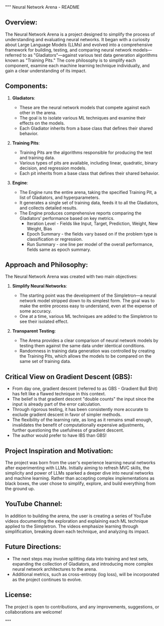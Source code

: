 """
Neural Network Arena - README

Overview:
----------
The Neural Network Arena is a project designed to simplify the process of understanding and evaluating neural networks. It began with a curiosity about Large Language Models (LLMs) and evolved into a comprehensive framework for building, testing, and comparing neural network models—referred to as "Gladiators"—against various test data generation algorithms known as "Training Pits." The core philosophy is to simplify each component, examine each machine learning technique individually, and gain a clear understanding of its impact.

Components:
------------
1. **Gladiators**:
   - These are the neural network models that compete against each other in the arena.
   - The goal is to isolate various ML techniques and examine their effects on the models.
   - Each Gladiator inherits from a base class that defines their shared behavior.

2. **Training Pits**:
   - Training Pits are the algorithms responsible for producing the test and training data.
   - Various types of pits are available, including linear, quadratic, binary decision, and regression models.
   - Each pit inherits from a base class that defines their shared behavior.

3. **Engine**:
   - The Engine runs the entire arena, taking the specified Training Pit, a list of Gladiators, and hyperparameters.
   - It generates a single set of training data, feeds it to all the Gladiators, and collects detailed results.
   - The Engine produces comprehensive reports comparing the Gladiators’ performance based on key metrics.
     - Iteration Level - Fields like Input, Target, Prediction, Weight, New Weight, Bias
     - Epoch Summary - the fields vary based on if the problem type is classification or regression.
     - Run Summary - one line per model of the overall performance, fields same as epoch summary. 


Approach and Philosophy:
-------------------------
The Neural Network Arena was created with two main objectives:
1. **Simplify Neural Networks**: 
   - The starting point was the development of the Simpletron—a neural network model stripped down to its simplest form. The goal was to make the entire process easy to understand, even at the expense of some accuracy.
   - One at a time, various ML techniques are added to the Simpletron to see their isolated effect.

2. **Transparent Testing**:
   - The Arena provides a clear comparison of neural network models by testing them against the same data under identical conditions. 
   - Randomness in training data generation was controlled by creating the Training Pits, which allows the models to be compared on the same set of training data.
   
Critical View on Gradient Descent (GBS):
----------------------------------------
- From day one, gradient descent (referred to as GBS - Gradient Bull $hit) has felt like a flawed technique in this context.
- The belief is that gradient descent "double counts" the input since the input is already part of the error calculation.
- Through rigorous testing, it has been consistently more accurate to exclude gradient descent in favor of simpler methods.
- The flexibility of the learning rate, as long as it remains small enough, invalidates the benefit of computationally expensive adjustments, further questioning the usefulness of gradient descent.
- The author would prefer to have IBS than GBS!

Project Inspiration and Motivation:
-----------------------------------
The project was born from the user's experience learning neural networks after experimenting with LLMs. Initially aiming to refresh MVC skills, the simplicity and power of LLMs sparked a deeper dive into neural networks and machine learning. Rather than accepting complex implementations as black boxes, the user chose to simplify, explore, and build everything from the ground up.

YouTube Channel:
-----------------
In addition to building the arena, the user is creating a series of YouTube videos documenting the exploration and explaining each ML technique applied to the Simpletron. The videos emphasize learning through simplification, breaking down each technique, and analyzing its impact.

Future Directions:
-------------------
- The next steps may involve splitting data into training and test sets, expanding the collection of Gladiators, and introducing more complex neural network architectures to the arena.
- Additional metrics, such as cross-entropy (log loss), will be incorporated as the project continues to evolve.

License:
---------
The project is open to contributions, and any improvements, suggestions, or collaborations are welcome!

"""

